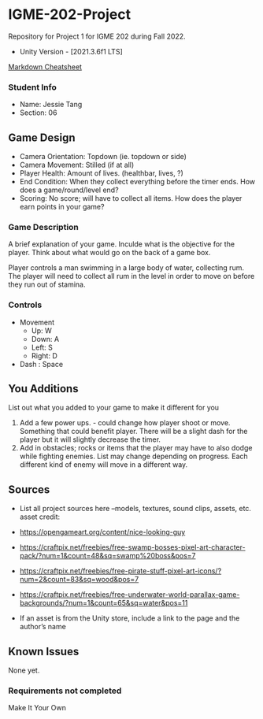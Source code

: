 # IGME-202-Project
Repository for Project 1 for IGME 202 during Fall 2022.
- Unity Version - [2021.3.6f1 LTS]

[Markdown Cheatsheet](https://github.com/adam-p/markdown-here/wiki/Markdown-Here-Cheatsheet)

### Student Info

-   Name: Jessie Tang
-   Section: 06

## Game Design

-   Camera Orientation: Topdown (ie. topdown or side)
-   Camera Movement: Stilled (if at all)
-   Player Health: Amount of lives. (healthbar, lives, ?)
-   End Condition: When they collect everything before the timer ends. How does a game/round/level end?
-   Scoring: No score; will have to collect all items. How does the player earn points in your game?

### Game Description

A brief explanation of your game. Inculde what is the objective for the player. Think about what would go on the back of a game box.

Player controls a man swimming in a large body of water, collecting rum. The player will need to collect all rum in the level in order to move on before they run out of stamina.

### Controls

-   Movement
    -   Up: W
    -   Down: A
    -   Left: S
    -   Right: D
-   Dash : Space

## You Additions

List out what you added to your game to make it different for you
1. Add a few power ups. - could change how player shoot or move. Something that could benefit player.
  There will be a slight dash for the player but it will slightly decrease the timer.
3. Add in obstacles; rocks or items that the player may have to also dodge while fighting enemies.
List may change depending on progress.
  Each different kind of enemy will move in a different way.

## Sources

-   List all project sources here –models, textures, sound clips, assets, etc.
asset credit: 
- https://opengameart.org/content/nice-looking-guy
- https://craftpix.net/freebies/free-swamp-bosses-pixel-art-character-pack/?num=1&count=48&sq=swamp%20boss&pos=7
- https://craftpix.net/freebies/free-pirate-stuff-pixel-art-icons/?num=2&count=83&sq=wood&pos=7
- https://craftpix.net/freebies/free-underwater-world-parallax-game-backgrounds/?num=1&count=65&sq=water&pos=11

-   If an asset is from the Unity store, include a link to the page and the author’s name

## Known Issues
None yet.

### Requirements not completed
Make It Your Own
